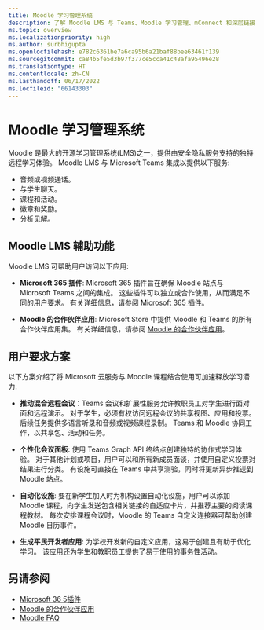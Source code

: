 ```yaml
---
title: Moodle 学习管理系统
description: 了解 Moodle LMS 与 Teams、Moodle 学习管理、mConnect 和深层链接、辅助功能和用户需求方案的集成。 此集成提供音频、视频通话、聊天、保证和活动管理、分析信息等。
ms.topic: overview
ms.localizationpriority: high
ms.author: surbhigupta
ms.openlocfilehash: e782c6361be7a6ca95b6a21baf88bee63461f139
ms.sourcegitcommit: ca84b5fe5d3b97f377ce5cca41c48afa95496e28
ms.translationtype: HT
ms.contentlocale: zh-CN
ms.lasthandoff: 06/17/2022
ms.locfileid: "66143303"
---
```

# <a name="moodle-learning-management-system"></a>Moodle 学习管理系统

 Moodle 是最大的开源学习管理系统(LMS)之一，提供由安全隐私服务支持的独特远程学习体验。 Moodle LMS 与 Microsoft Teams 集成以提供以下服务:

* 音频或视频通话。
* 与学生聊天。
* 课程和活动。
* 徽章和奖励。
* 分析见解。

<!-- [Moodle](https://moodle.com/about/) is the world’s largest open-source learning management system (LMS). With greater than 30 years of experience in remote learning, it has attracted around 300 million users worldwide with its rich set of hosted and cloud-based services. Combining Moodle LMS and Teams provides an enhanced learning experience with modern superpowers. 
This content is modified as per the requirement.-->

 <!--The following image demonstrates Moodle LMS:
  Query on this image about what is meant by section

:::image type="content" source="../assets/images/MoodleInstructions/flow-chart.png" alt-text="Flow chart" border="true":::-->

## <a name="moodle-lms-accessibility"></a>Moodle LMS 辅助功能

Moodle LMS 可帮助用户访问以下应用:

* **Microsoft 365 插件**: Microsoft 365 插件旨在确保 Moodle 站点与 Microsoft Teams 之间的集成。 这些插件可以独立或合作使用，从而满足不同的用户要求。 有关详细信息，请参阅 [Microsoft 365 插件](m365-plugins/m365-plugins-overview.md)。

* **Moodle 的合作伙伴应用**: Microsoft Store 中提供 Moodle 和 Teams 的所有合作伙伴应用集。 有关详细信息，请参阅 [Moodle 的合作伙伴应用](partner-apps-for-moodle.md)。

## <a name="user-requirement-scenarios"></a>用户要求方案

以下方案介绍了将 Microsoft 云服务与 Moodle 课程结合使用可加速释放学习潜力:

* **推动混合远程会议**：Teams 会议和扩展性服务允许教职员工对学生进行面对面和远程演示。 对于学生，必须有权访问远程会议的共享视图、应用和投票。 后续任务提供多语言听录和音频或视频课程录制。 Teams 和 Moodle 协同工作，以共享包、活动和任务。

* **个性化会议面板**: 使用 Teams Graph API 终结点创建独特的协作式学习体验。 对于其他计划或项目，用户可以和所有新成员面谈，并使用自定义投票对结果进行分类。 有设施可直接在 Teams 中共享测验，同时将更新异步推送到 Moodle 站点。

* **自动化设施**: 要在新学生加入时为机构设置自动化设施，用户可以添加 Moodle 课程，向学生发送包含相关链接的自适应卡片，并推荐主要的阅读课程教材。 每次安排课程会议时，Moodle 的 Teams 自定义连接器可帮助创建 Moodle 日历事件。

* **生成平民开发者应用**: 为学校开发新的自定义应用，这易于创建且有助于优化学习。 该应用还为学生和教职员工提供了易于使用的事务性活动。

<!-- For more information, see [Microsoft education](https://www.microsoft.com/education).-->
## <a name="see-also"></a>另请参阅

* [Microsoft 36 5插件](m365-plugins/m365-plugins-overview.md)
* [Moodle 的合作伙伴应用](partner-apps-for-moodle.md)
* [Moodle FAQ](faqs.md)
